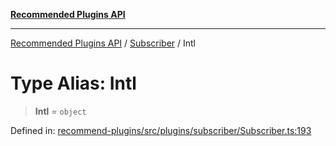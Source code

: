 [**Recommended Plugins API**](../../../../README.md)

***

[Recommended Plugins API](../../../../README.md) / [Subscriber](../README.md) / Intl

# Type Alias: Intl

> **Intl** = `object`

Defined in: [recommend-plugins/src/plugins/subscriber/Subscriber.ts:193](https://github.com/dde-platform/dde-earth/blob/6072ab445eaffdb7776cf25b1239af6bc27166a4/packages/recommend-plugins/src/plugins/subscriber/Subscriber.ts#L193)
